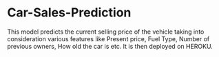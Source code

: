 # Car-Sales-Prediction
This model predicts the current selling price of the vehicle taking into consideration various features like Present price, Fuel Type, Number of previous owners, How old the car is etc. It is then deployed on HEROKU. 
